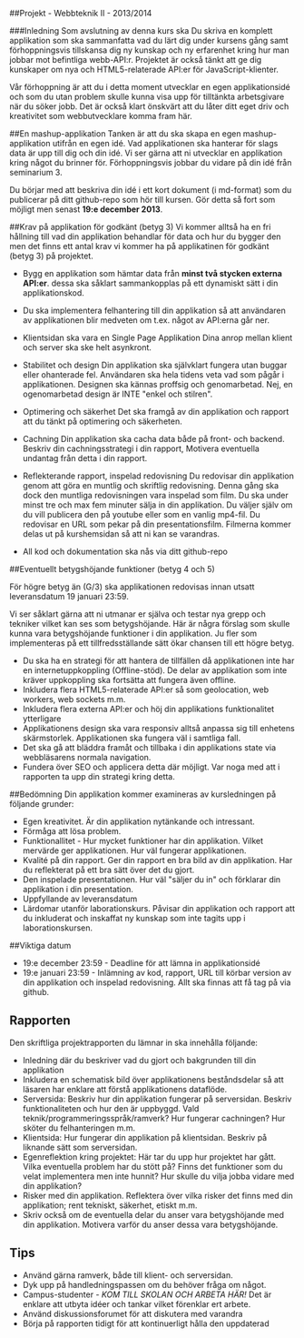 ##Projekt - Webbteknik II - 2013/2014

###Inledning
Som avslutning av denna kurs ska Du skriva en komplett applikation som ska sammanfatta vad du lärt dig under kursens gång samt förhoppningsvis tillskansa dig ny kunskap och ny erfarenhet kring hur man jobbar mot befintliga webb-API:r. Projektet är också tänkt att ge dig kunskaper om nya och HTML5-relaterade API:er för JavaScript-klienter.

Vår förhoppning är att du i detta moment utvecklar en egen applikationsidé och som du utan problem skulle kunna visa upp för tilltänkta arbetsgivare när du söker jobb. Det är också klart önskvärt att du låter ditt eget driv och kreativitet som webbutvecklare komma fram här.

##En mashup-applikation
Tanken är att du ska skapa en egen mashup-applikation utifrån en egen idé. Vad applikationen ska hanterar för slags data är upp till dig och din idé. Vi ser gärna att ni utvecklar en applikation kring något du brinner för. Förhoppningsvis jobbar du vidare på din idé från seminarium 3.

Du börjar med att beskriva din idé i ett kort dokument (i md-format) som du publicerar på ditt github-repo som hör till kursen.
Gör detta så fort som möjligt men senast **19:e december 2013**.

##Krav på applikation för godkänt (betyg 3)
Vi kommer alltså ha en fri hållning till vad din applikation behandlar för data och hur du bygger den men det finns ett antal krav vi kommer ha på applikatinen för godkänt (betyg 3) på projektet.

* Bygg en applikation som hämtar data från **minst två stycken externa API:er**. dessa ska såklart sammankopplas på ett dynamiskt sätt i din applikationskod.

* Du ska implementera felhantering till din applikation så att användaren av applikationen blir medveten om t.ex. något av API:erna går ner.

* Klientsidan ska vara en Single Page Applikation
Dina anrop mellan klient och server ska ske helt asynkront.


* Stabilitet och design
Din applikation ska självklart fungera utan buggar eller ohanterade fel. Användaren ska hela tidens veta vad som pågår i applikationen. Designen ska kännas proffsig och genomarbetad. Nej, en ogenomarbetad design är INTE "enkel och stilren".


* Optimering och säkerhet
Det ska framgå av din applikation och rapport att du tänkt på optimering och säkerheten.

* Cachning
Din applikation ska cacha data både på front- och backend. Beskriv din cachningsstrategi i din rapport, Motivera eventuella undantag från detta i din rapport.

* Reflekterande rapport, inspelad redovisning
Du redovisar din applikation genom att göra en muntlig och skriftlig redovisning. Denna gång ska dock den muntliga redovisningen vara inspelad som film. Du ska under minst tre och max fem minuter sälja in din applikation. Du väljer själv om du vill publicera den på youtube eller som en vanlig mp4-fil. Du redovisar en URL som pekar på din presentationsfilm. Filmerna kommer delas ut på kurshemsidan så att ni kan se varandras. 

* All kod och dokumentation ska nås via ditt github-repo

##Eventuellt betygshöjande funktioner (betyg 4 och 5)

För högre betyg än (G/3) ska applikationen redovisas innan utsatt leveransdatum 19 januari 23:59.

Vi ser såklart gärna att ni utmanar er själva och testar nya grepp och tekniker vilket kan ses som betygshöjande. Här är några förslag som skulle kunna vara betygshöjande funktioner i din applikation. Ju fler som implementeras på ett tillfredsställande sätt ökar chansen till ett högre betyg.

* Du ska ha en strategi för att hantera de tillfällen då applikationen inte har en internetuppkoppling (Offline-stöd). De delar av applikation som inte kräver uppkoppling ska fortsätta att fungera även offline. 
* Inkludera flera HTML5-relaterade API:er så som geolocation, web workers, web sockets m.m.
* Inkludera flera externa API:er och höj din applikations funktionalitet ytterligare
* Applikationens design ska vara responsiv alltså anpassa sig till enhetens skärmstorlek. Applikationen ska fungera väl i samtliga fall.
* Det ska gå att bläddra framåt och tillbaka i din applikations state via webbläsarens normala navigation.
* Fundera över SEO och applicera detta där möjligt. Var noga med att i rapporten ta upp din strategi kring detta.

##Bedömning
Din applikation kommer examineras av kursledningen på följande grunder:

* Egen kreativitet. Är din applikation nytänkande och intressant.
* Förmåga att lösa problem.
* Funktionallitet - Hur mycket funktioner har din applikation. Vilket mervärde ger applikationen. Hur väl fungerar applikationen.
* Kvalité på din rapport. Ger din rapport en bra bild av din applikation. Har du reflekterat på ett bra sätt över det du gjort.
* Den inspelade presentationen. Hur väl "säljer du in" och förklarar din applikation i din presentation.
* Uppfyllande av leveransdatum
* Lärdomar utanför laborationskurs. Påvisar din applikation och rapport att du inkluderat och inskaffat ny kunskap som inte tagits upp i laborationskursen.


##Viktiga datum
* 19:e december 23:59 - Deadline för att lämna in applikationsidé
* 19:e januari 23:59 - Inlämning av kod, rapport, URL till körbar version av din applikation och inspelad redovisning. Allt ska finnas att få tag på via github.

## Rapporten
Den skriftliga projektrapporten du lämnar in ska innehålla följande:

* Inledning där du beskriver vad du gjort och bakgrunden till din applikation
* Inkludera en schematisk bild över applikationens beståndsdelar så att läsaren har enklare att förstå applikationens dataflöde.
* Serversida: Beskriv hur din applikation fungerar på serversidan. Beskriv funktionaliteten och hur den är uppbyggd. Vald teknik/programmeringsspråk/ramverk? Hur fungerar cachningen? Hur sköter du felhanteringen m.m.
* Klientsida: Hur fungerar din applikation på klientsidan. Beskriv på liknande sätt som serversidan.
* Egenreflektion kring projektet: Här tar du upp hur projektet har gått. Vilka eventuella problem har du stött på? Finns det funktioner som du velat implementera men inte hunnit? Hur skulle du vilja jobba vidare med din applikation?
* Risker med din applikation. Reflektera över vilka risker det finns med din applikation; rent tekniskt, säkerhet, etiskt m.m.
* Skriv också om de eventuella delar du anser vara betygshöjande med din applikation. Motivera varför du anser dessa vara betygshöjande.

## Tips
* Använd gärna ramverk, både till klient- och serversidan.
* Dyk upp på handledningspassen om du behöver fråga om något.
* Campus-studenter - *KOM TILL SKOLAN OCH ARBETA HÄR!* Det är enklare att utbyta idéer och tankar vilket förenklar ert arbete.
* Använd diskussionsforumet för att diskutera med varandra
* Börja på rapporten tidigt för att kontinuerligt hålla den uppdaterad

